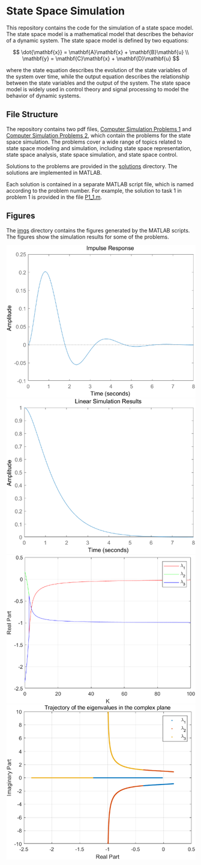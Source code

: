 # State Space Simulation
This repository contains the code for the simulation of a state space model. The state space model is a mathematical model that describes the behavior of a dynamic system. The state space model is defined by two equations:

$$
\dot{\mathbf{x}} = \mathbf{A}\mathbf{x} + \mathbf{B}\mathbf{u} \\
\mathbf{y} = \mathbf{C}\mathbf{x} + \mathbf{D}\mathbf{u}
$$

where the state equation describes the evolution of the state variables of the system over time, while the output equation describes the relationship between the state variables and the output of the system. The state space model is widely used in control theory and signal processing to model the behavior of dynamic systems.

## File Structure
The repository contains two pdf files, [Computer Simulation Problems 1](./Computer%20Simulation%20Problems%201.pdf) and [Computer Simulation Problems 2](./Computer%20Simulation%20Problems%202.pdf), which contain the problems for the state space simulation. The problems cover a wide range of topics related to state space modeling and simulation, including state space representation, state space analysis, state space simulation, and state space control.

Solutions to the problems are provided in the [solutions](./solutions) directory. The solutions are implemented in MATLAB.

Each solution is contained in a separate MATLAB script file, which is named according to the problem number. For example, the solution to task 1 in problem 1 is provided in the file [P1_1.m](./solutions/P1_1.m).

## Figures
The [imgs](./imgs) directory contains the figures generated by the MATLAB scripts. The figures show the simulation results for some of the problems.

![](./imgs/impulse_response.png)
![](./imgs/zero_input_response.png)
![](./imgs/eigenvalues.png)
![](./imgs/root_locus.png)